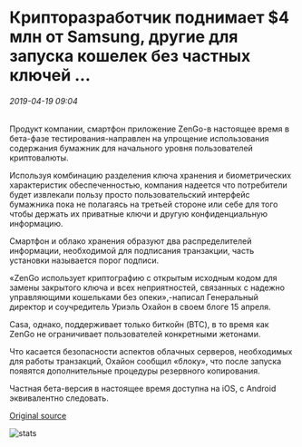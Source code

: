 # Крипторазработчик поднимает $4 млн от Samsung, другие для запуска кошелек без частных ключей ...

###### 2019-04-19 09:04

Продукт компании, смартфон приложение ZenGo-в настоящее время в бета-фазе тестирования-направлен на упрощение использования содержания бумажник для начального уровня пользователей криптовалюты.

Используя комбинацию разделения ключа хранения и биометрических характеристик обеспеченностью, компания надеется что потребители будет извлекали пользу просто пользовательский интерфейс бумажника пока не полагаясь на третьей стороне или себе для того чтобы держать их приватные ключи и другую конфиденциальную информацию.

Смартфон и облако хранения образуют два распределителей информации, необходимой для подписания транзакции, часть установки называется порог подписи.

«ZenGo использует криптографию с открытым исходным кодом для замены закрытого ключа и всех неприятностей, связанных с надежно управляющими кошельками без опеки»,-написал Генеральный директор и соучредитель Уриэль Охайон в своем блоге 15 апреля.

Casa, однако, поддерживает только биткойн (BTC), в то время как ZenGo не ограничивает пользователей конкретными жетонами.

Что касается безопасности аспектов облачных серверов, необходимых для работы транзакций, Охайон сообщил «блоку», что после запуска появятся дополнительные процедуры резервного копирования.

Частная бета-версия в настоящее время доступна на iOS, с Android эквивалентно следовать.

[Original source](https://cointelegraph.com/news/crypto-developer-raises-4-mln-from-samsung-others-to-launch-wallet-without-private-keys)

![stats](https://c.statcounter.com/11760860/0/a89fa40b/1/ "stats")